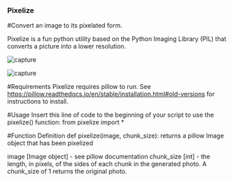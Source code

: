 ### Pixelize
#Convert an image to its pixelated form.

Pixelize is a fun python utility based on the Python Imaging Library (PIL) that converts a picture into a lower resolution.

![capture](https://imgur.com/a/zkKbQMw)

![capture](https://imgur.com/a/bgy39dJ)


#Requirements
Pixelize requires pillow to run. See https://pillow.readthedocs.io/en/stable/installation.html#old-versions for instructions to install.

#Usage
Insert this line of code to the beginning of your script to use the pixelize() function:
from pixelize import *

#Function Definition
def pixelize(image, chunk_size): returns a pillow Image object that has been pixelized

image [Image object] - see pillow documentation
chunk_size [int] - the length, in pixels, of the sides of each chunk in the generated photo. A chunk_size of 1 returns the original photo.
